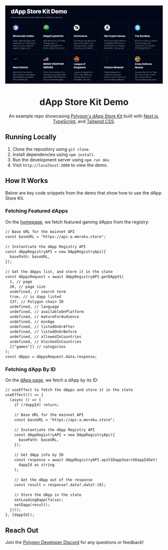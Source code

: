 <p align="center">
  <img src="./demo.png" height="250px"/>
</p>

<h1 align="center">
  dApp Store Kit Demo 
</h1>

<p align="center">
An example repo showcasing <a href="https://www.dappstorekit.io/">Polygon's dApp Store Kit</a> built with 
<a href="https://nextjs.org/">Next.js</a>, <a href="https://www.typescriptlang.org/">TypeScript</a>, and <a href="https://tailwindcss.com/">Tailwind CSS</a>.

<br/>

## Running Locally

1. Clone the repository using `git clone`.
2. Install dependencies using `npm install`.
3. Run the development server using `npm run dev`.
4. Visit `http://localhost:3000` to view the demo.

## How It Works

Below are key code snippets from the demo that show how to use the dApp Store Kit.

### Fetching Featured dApps

On the [homepage](/src//pages/index.tsx), we fetch featured gaming dApps from the registry:

```tsx
// Base URL for the mainnet API
const baseURL = "https://api-a.meroku.store";

// Instantiate the dApp Registry API
const dAppRegistryAPI = new DAppRegistryApi({
  basePath: baseURL,
});

// Get the dApps list, and store it in the state
const dAppsRequest = await dAppRegistryAPI.getDAppV1(
  1, // page
  20, // page size
  undefined, // search term
  true, // is dapp listed
  137, // Polygon chain ID
  undefined, // language
  undefined, // availableOnPlatform
  undefined, // matureForAudience
  undefined, // minAge
  undefined, // listedOnOrAfter
  undefined, // listedOnOrBefore
  undefined, // allowedInCountries
  undefined, // blockedInCountries
  [["games"]] // categories
);
const dApps = dAppsRequest.data.response;
```

### Fetching dApp By ID

On the [dApp page](/src/pages/dapps/[dappId].tsx), we fetch a dApp by its ID:

```tsx
// useEffect to fetch the dApps and store it in the state
useEffect(() => {
  (async () => {
    if (!dappId) return;

    // Base URL for the mainnet API
    const baseURL = "https://api-a.meroku.store";

    // Instantiate the dApp Registry API
    const dAppRegistryAPI = new DAppRegistryApi({
      basePath: baseURL,
    });

    // Get dApp info by ID
    const response = await dAppRegistryAPI.apiV1DappSearchDappIdGet(
      dappId as string
    );

    // Get the dApp out of the response
    const result = response?.data?.data?.[0];

    // Store the dApp in the state
    setLoadingDapp(false);
    setDapp(result);
  })();
}, [dappId]);
```

## Reach Out

Join the [Polygon Developer Discord](https://discord.gg/0xpolygondevs) for any questions or feedback!
